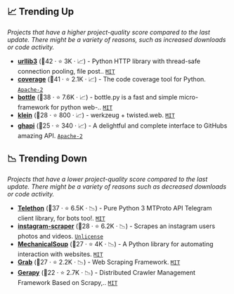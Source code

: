 ## 📈 Trending Up

_Projects that have a higher project-quality score compared to the last update. There might be a variety of reasons, such as increased downloads or code activity._

- <b><a href="https://github.com/urllib3/urllib3">urllib3</a></b> (🥈42 ·  ⭐ 3K · 📈) - Python HTTP library with thread-safe connection pooling, file post.. <code><a href="http://bit.ly/34MBwT8">MIT</a></code>
- <b><a href="https://github.com/nedbat/coveragepy">coverage</a></b> (🥇41 ·  ⭐ 2.1K · 📈) - The code coverage tool for Python. <code><a href="http://bit.ly/3nYMfla">Apache-2</a></code>
- <b><a href="https://github.com/bottlepy/bottle">bottle</a></b> (🥈38 ·  ⭐ 7.6K · 📈) - bottle.py is a fast and simple micro-framework for python web-.. <code><a href="http://bit.ly/34MBwT8">MIT</a></code>
- <b><a href="https://github.com/twisted/klein">klein</a></b> (🥉28 ·  ⭐ 800 · 📈) - werkzeug + twisted.web. <code><a href="http://bit.ly/34MBwT8">MIT</a></code>
- <b><a href="https://github.com/fastai/ghapi">ghapi</a></b> (🥉25 ·  ⭐ 340 · 📈) - A delightful and complete interface to GitHubs amazing API. <code><a href="http://bit.ly/3nYMfla">Apache-2</a></code>

## 📉 Trending Down

_Projects that have a lower project-quality score compared to the last update. There might be a variety of reasons such as decreased downloads or code activity._

- <b><a href="https://github.com/LonamiWebs/Telethon">Telethon</a></b> (🥈37 ·  ⭐ 6.5K · 📉) - Pure Python 3 MTProto API Telegram client library, for bots too!. <code><a href="http://bit.ly/34MBwT8">MIT</a></code>
- <b><a href="https://github.com/arc298/instagram-scraper">instagram-scraper</a></b> (🥉28 ·  ⭐ 6.2K · 📉) - Scrapes an instagram users photos and videos. <code><a href="http://bit.ly/3rvuUlR">Unlicense</a></code>
- <b><a href="https://github.com/MechanicalSoup/MechanicalSoup">MechanicalSoup</a></b> (🥈27 ·  ⭐ 4K · 📉) - A Python library for automating interaction with websites. <code><a href="http://bit.ly/34MBwT8">MIT</a></code>
- <b><a href="https://github.com/lorien/grab">Grab</a></b> (🥈27 ·  ⭐ 2.2K · 📉) - Web Scraping Framework. <code><a href="http://bit.ly/34MBwT8">MIT</a></code>
- <b><a href="https://github.com/Gerapy/Gerapy">Gerapy</a></b> (🥉22 ·  ⭐ 2.7K · 📉) - Distributed Crawler Management Framework Based on Scrapy,.. <code><a href="http://bit.ly/34MBwT8">MIT</a></code> <code><img src="https://static.djangoproject.com/img/icon-touch.e4872c4da341.png" style="display:inline;" width="13" height="13"></code>

